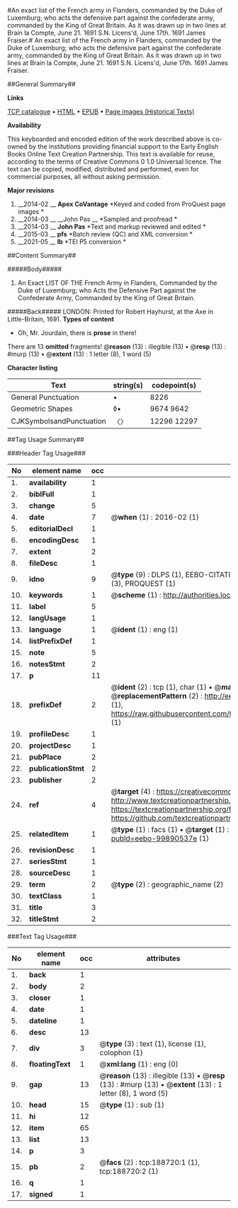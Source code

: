 #An exact list of the French army in Flanders, commanded by the Duke of Luxemburg; who acts the defensive part against the confederate army, commanded by the King of Great Britain. As it was drawn up in two lines at Brain la Compte, June 21. 1691 S.N. Licens'd, June 17th. 1691 James Fraiser.#
An exact list of the French army in Flanders, commanded by the Duke of Luxemburg; who acts the defensive part against the confederate army, commanded by the King of Great Britain. As it was drawn up in two lines at Brain la Compte, June 21. 1691 S.N. Licens'd, June 17th. 1691 James Fraiser.

##General Summary##

**Links**

[TCP catalogue](http://www.ota.ox.ac.uk/tcp/)  • 
[HTML](http://tei.it.ox.ac.uk/tcp/Texts-HTML/free/B22/B22676.html)  • 
[EPUB](http://tei.it.ox.ac.uk/tcp/Texts-EPUB/free/B22/B22676.epub) • 
[Page images (Historical Texts)](https://historicaltexts.jisc.ac.uk/eebo-99890537e)

**Availability**

This keyboarded and encoded edition of the work described above is co-owned by the
    institutions providing financial support to the Early English Books Online Text Creation
    Partnership. This text is available for reuse, according to the terms of  Creative Commons 0 1.0 Universal
    licence. The text can be copied, modified, distributed and performed, even for commercial
    purposes, all without asking permission.

**Major revisions**

1. __2014-02 __ __Apex CoVantage__ *Keyed and coded from ProQuest page images *
1. __2014-03 __ __John Pas __ *Sampled and proofread *
1. __2014-03 __ __John Pas__ *Text and markup reviewed and edited *
1. __2015-03 __ __pfs__ *Batch review (QC) and XML conversion *
1. __2021-05 __ __lb__ *TEI P5 conversion *

##Content Summary##

#####Body#####

1. An Exact LIST OF THE French Army in Flanders, Commanded by the Duke of Luxemburg; who Acts the Defensive Part against the Confederate Army, Commanded by the King of Great Britain.

#####Back#####
LONDON: Printed for Robert Hayhurst, at the Axe in Little-Britain, 1691.
**Types of content**

  * Oh, Mr. Jourdain, there is **prose** in there!

There are 13 **omitted** fragments! 
 @__reason__ (13) : illegible (13)  •  @__resp__ (13) : #murp (13)  •  @__extent__ (13) : 1 letter (8), 1 word (5)

**Character listing**


|Text|string(s)|codepoint(s)|
|---|---|---|
|General Punctuation|•|8226|
|Geometric Shapes|◊▪|9674 9642|
|CJKSymbolsandPunctuation|〈〉|12296 12297|

##Tag Usage Summary##

###Header Tag Usage###

|No|element name|occ|attributes|
|---|---|---|---|
|1.|__availability__|1||
|2.|__biblFull__|1||
|3.|__change__|5||
|4.|__date__|7| @__when__ (1) : 2016-02 (1)|
|5.|__editorialDecl__|1||
|6.|__encodingDesc__|1||
|7.|__extent__|2||
|8.|__fileDesc__|1||
|9.|__idno__|9| @__type__ (9) : DLPS (1), EEBO-CITATION (1), VID (1), EEBO-PROQUEST (1), OCLC (1), STC (3), PROQUEST (1)|
|10.|__keywords__|1| @__scheme__ (1) : http://authorities.loc.gov/ (1)|
|11.|__label__|5||
|12.|__langUsage__|1||
|13.|__language__|1| @__ident__ (1) : eng (1)|
|14.|__listPrefixDef__|1||
|15.|__note__|5||
|16.|__notesStmt__|2||
|17.|__p__|11||
|18.|__prefixDef__|2| @__ident__ (2) : tcp (1), char (1)  •  @__matchPattern__ (2) : ([0-9\-]+):([0-9IVX]+) (1), (.+) (1)  •  @__replacementPattern__ (2) : http://eebo.chadwyck.com/downloadtiff?vid=$1&page=$2 (1), https://raw.githubusercontent.com/textcreationpartnership/Texts/master/tcpchars.xml#$1 (1)|
|19.|__profileDesc__|1||
|20.|__projectDesc__|1||
|21.|__pubPlace__|2||
|22.|__publicationStmt__|2||
|23.|__publisher__|2||
|24.|__ref__|4| @__target__ (4) : https://creativecommons.org/publicdomain/zero/1.0/ (1), http://www.textcreationpartnership.org/docs/. (1), https://textcreationpartnership.org/faq/#faq05 (1), https://github.com/textcreationpartnership (1)|
|25.|__relatedItem__|1| @__type__ (1) : facs (1)  •  @__target__ (1) : https://data.historicaltexts.jisc.ac.uk/view?pubId=eebo-99890537e (1)|
|26.|__revisionDesc__|1||
|27.|__seriesStmt__|1||
|28.|__sourceDesc__|1||
|29.|__term__|2| @__type__ (2) : geographic_name (2)|
|30.|__textClass__|1||
|31.|__title__|3||
|32.|__titleStmt__|2||


###Text Tag Usage###

|No|element name|occ|attributes|
|---|---|---|---|
|1.|__back__|1||
|2.|__body__|2||
|3.|__closer__|1||
|4.|__date__|1||
|5.|__dateline__|1||
|6.|__desc__|13||
|7.|__div__|3| @__type__ (3) : text (1), license (1), colophon (1)|
|8.|__floatingText__|1| @__xml:lang__ (1) : eng (0)|
|9.|__gap__|13| @__reason__ (13) : illegible (13)  •  @__resp__ (13) : #murp (13)  •  @__extent__ (13) : 1 letter (8), 1 word (5)|
|10.|__head__|15| @__type__ (1) : sub (1)|
|11.|__hi__|12||
|12.|__item__|65||
|13.|__list__|13||
|14.|__p__|3||
|15.|__pb__|2| @__facs__ (2) : tcp:188720:1 (1), tcp:188720:2 (1)|
|16.|__q__|1||
|17.|__signed__|1||
